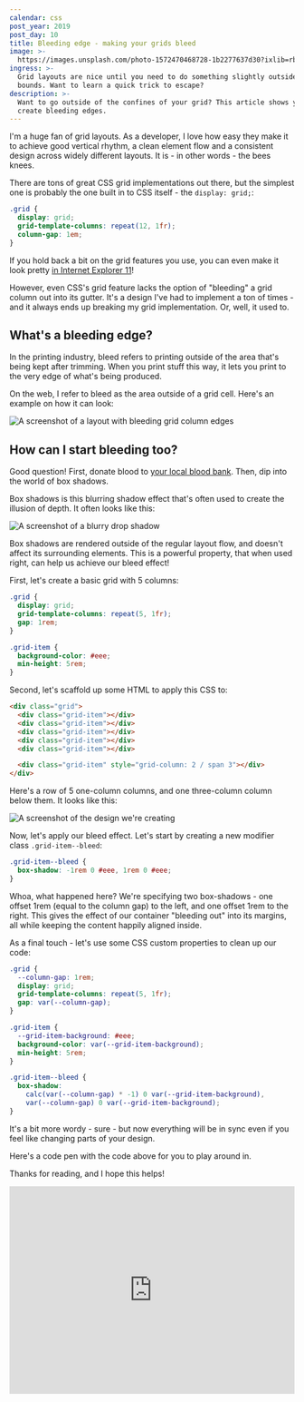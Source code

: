 ```yaml
---
calendar: css
post_year: 2019
post_day: 10
title: Bleeding edge - making your grids bleed
image: >-
  https://images.unsplash.com/photo-1572470468728-1b2277637d30?ixlib=rb-1.2.1&ixid=eyJhcHBfaWQiOjEyMDd9&auto=format&fit=crop&w=2250&q=80
ingress: >-
  Grid layouts are nice until you need to do something slightly outside of its
  bounds. Want to learn a quick trick to escape?
description: >-
  Want to go outside of the confines of your grid? This article shows you how to
  create bleeding edges.
---
```

I'm a huge fan of grid layouts. As a developer, I love how easy they make it to achieve good vertical rhythm, a clean element flow and a consistent design across widely different layouts. It is - in other words - the bees knees.

There are tons of great CSS grid implementations out there, but the simplest one is probably the one built in to CSS itself - the `display: grid;`:

```css
.grid {
  display: grid;
  grid-template-columns: repeat(12, 1fr);
  column-gap: 1em;
}
```

If you hold back a bit on the grid features you use, you can even make it look pretty [in Internet Explorer 11](https://medium.com/@elad/supporting-css-grid-in-internet-explorer-b38669e75d66)!

However, even CSS's grid feature lacks the option of "bleeding" a grid column out into its gutter. It's a design I've had to implement a ton of times - and it always ends up breaking my grid implementation. Or, well, it used to.

## What's a bleeding edge?

In the printing industry, bleed refers to printing outside of the area that's being kept after trimming. When you print stuff this way, it lets you print to the very edge of what's being produced.

On the web, I refer to bleed as the area outside of a grid cell. Here's an example on how it can look:

![A screenshot of a layout with bleeding grid column edges](https://i.ibb.co/Bs2pyzn/Skjermbilde-2019-11-20-kl-21-57-56.png)

## How can I start bleeding too?

Good question! First, donate blood to [your local blood bank](https://www.rodekors.no/gi-blod/). Then, dip into the world of box shadows.

Box shadows is this blurring shadow effect that's often used to create the illusion of depth. It often looks like this:

![A screenshot of a blurry drop shadow](https://i.ibb.co/Hdqt9fY/image.png)

Box shadows are rendered outside of the regular layout flow, and doesn't affect its surrounding elements. This is a powerful property, that when used right, can help us achieve our bleed effect!

First, let's create a basic grid with 5 columns:

```css
.grid {
  display: grid;
  grid-template-columns: repeat(5, 1fr);
  gap: 1rem;
}

.grid-item {
  background-color: #eee;
  min-height: 5rem;
}
```

Second, let's scaffold up some HTML to apply this CSS to:

```html
<div class="grid">
  <div class="grid-item"></div>
  <div class="grid-item"></div>
  <div class="grid-item"></div>
  <div class="grid-item"></div>
  <div class="grid-item"></div>

  <div class="grid-item" style="grid-column: 2 / span 3"></div>
</div>
```

Here's a row of 5 one-column columns, and one three-column column below them. It looks like this:

![A screenshot of the design we're creating](https://i.ibb.co/svC4D55/image.png)

Now, let's apply our bleed effect. Let's start by creating a new modifier class `.grid-item--bleed`:

```css
.grid-item--bleed {
  box-shadow: -1rem 0 #eee, 1rem 0 #eee;
}
```

Whoa, what happened here? We're specifying two box-shadows - one offset 1rem (equal to the column gap) to the left, and one offset 1rem to the right. This gives the effect of our container "bleeding out" into its margins, all while keeping the content happily aligned inside.

As a final touch - let's use some CSS custom properties to clean up our code:

```css
.grid {
  --column-gap: 1rem;
  display: grid;
  grid-template-columns: repeat(5, 1fr);
  gap: var(--column-gap);
}

.grid-item {
  --grid-item-background: #eee;
  background-color: var(--grid-item-background);
  min-height: 5rem;
}

.grid-item--bleed {
  box-shadow: 
    calc(var(--column-gap) * -1) 0 var(--grid-item-background), 
    var(--column-gap) 0 var(--grid-item-background);
}
```

It's a bit more wordy - sure - but now everything will be in sync even if you feel like changing parts of your design.

Here's a code pen with the code above for you to play around in.

Thanks for reading, and I hope this helps!

<iframe height="366" style="width: 100%;" scrolling="no" title="Bleeding grid columns" src="https://codepen.io/selbekk/embed/GRReWzV?height=366&theme-id=default&default-tab=css,result" frameborder="no" allowtransparency="true" allowfullscreen="true">
</iframe>

